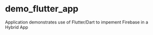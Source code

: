 # demo_flutter_app

Application demonstrates use of Flutter/Dart to impement Firebase in a Hybrid App
